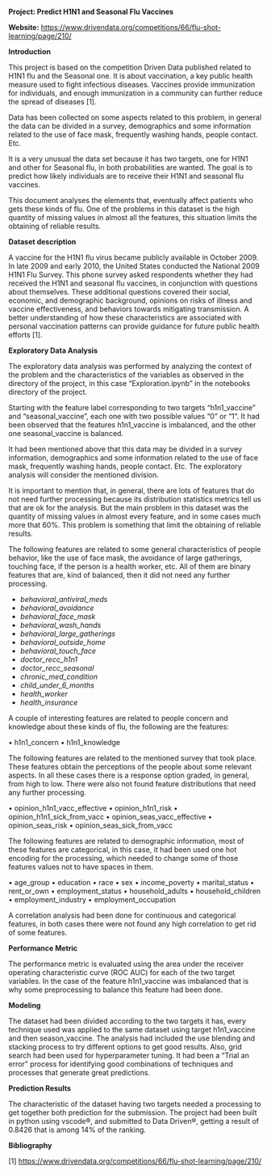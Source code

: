 **Project: Predict H1N1 and Seasonal Flu Vaccines**


**Website:** https://www.drivendata.org/competitions/66/flu-shot-learning/page/210/


**Introduction**

This project is based on the competition Driven Data published related to H1N1 flu and the Seasonal one. It is about vaccination, a key public health measure used to fight infectious diseases. Vaccines provide immunization for individuals, and enough immunization in a community can further reduce the spread of diseases [1].

Data has been collected on some aspects related to this problem, in general the data can be divided in a survey, demographics and some information related to the use of face mask, frequently washing hands, people contact. Etc.

It is a very unusual the data set because it has two targets, one for H1N1 and other for Seasonal flu, in both probabilities are wanted. The goal is to predict how likely individuals are to receive their H1N1 and seasonal flu vaccines. 

This document analyses the elements that, eventually affect patients who gets these kinds of flu. One of the problems in this dataset is the high quantity of missing values in almost all the features, this situation limits the obtaining of reliable results.


**Dataset description**

A vaccine for the H1N1 flu virus became publicly available in October 2009. In late 2009 and early 2010, the United States conducted the National 2009 H1N1 Flu Survey. This phone survey asked respondents whether they had received the H1N1 and seasonal flu vaccines, in conjunction with questions about themselves. These additional questions covered their social, economic, and demographic background, opinions on risks of illness and vaccine effectiveness, and behaviors towards mitigating transmission. A better understanding of how these characteristics are associated with personal vaccination patterns can provide guidance for future public health efforts [1].


**Exploratory Data Analysis**

The exploratory data analysis was performed by analyzing the context of the problem and the characteristics of the variables as observed in the directory of the project, in this case “Exploration.ipynb” in the notebooks directory of the project.

Starting with the feature label corresponding to two targets “h1n1_vaccine” and “seasonal_vaccine”, each one with two possible values “0” or “1”. It had been observed that  the features h1n1_vaccine is imbalanced, and the other one seasonal_vaccine is balanced.

It had been mentioned above that this data may be divided in a survey information, demographics and some information related to the use of face mask, frequently washing hands, people contact. Etc. The exploratory analysis will consider the mentioned division.

It is important to mention that, in general, there are lots of features that do not need further processing because its distribution statistics metrics tell us that are ok for the analysis. But the main problem in this dataset was the quantity of missing values in almost every feature, and in some cases much more that 60%. This problem is something that limit the obtaining of reliable results.

The following features are related to some general characteristics of people behavior, like the use of face mask, the avoidance of large gatherings, touching face, if the person is a health worker, etc. All of them are binary features that are, kind of balanced, then it did not need any further processing.


* *behavioral_antiviral_meds*
* *behavioral_avoidance*
* *behavioral_face_mask*
* *behavioral_wash_hands* 
* *behavioral_large_gatherings* 
* *behavioral_outside_home*
* *behavioral_touch_face*
* *doctor_recc_h1n1*
* *doctor_recc_seasonal*
* *chronic_med_condition*
* *child_under_6_months*
* *health_worker*
* *health_insurance*


A couple of interesting features are related to people concern and knowledge about these kinds of flu, the following are the features:

•	h1n1_concern 
•	h1n1_knowledge 


The following features are related to the mentioned survey that took place. These features obtain the perceptions of the people about some relevant aspects. In all these cases there is a response option graded, in general, from high to low. There were also not found feature distributions that need any further processing.


•	opinion_h1n1_vacc_effective 
•	opinion_h1n1_risk 
•	opinion_h1n1_sick_from_vacc 
•	opinion_seas_vacc_effective 
•	opinion_seas_risk 
•	opinion_seas_sick_from_vacc 


The following features are related to demographic information, most of these features are categorical, in this case, it had been used one hot encoding for the processing, which needed to change some of those features values not to have spaces in them. 


•	age_group 
•	education 
•	race 
•	sex 
•	income_poverty 
•	marital_status 
•	rent_or_own 
•	employment_status 
•	household_adults 
•	household_children 
•	employment_industry 
•	employment_occupation 


A correlation analysis had been done for continuous and categorical features, in both cases there were not found any high correlation to get rid of some features.


**Performance Metric**

The performance metric is evaluated using the area under the receiver operating characteristic curve (ROC AUC) for each of the two target variables. In the case of the feature h1n1_vaccine was imbalanced that is why some preprocessing to balance this feature had been done.


**Modeling**

The dataset had been divided according to the two targets it has, every technique used was applied to the same dataset using target h1n1_vaccine and then season_vaccine. The analysis had included the use blending and stacking process to try different options to get good results. Also, grid search had been used for hyperparameter tuning. It had been a “Trial an error” process for identifying good combinations of techniques and processes that generate great predictions.


**Prediction Results**

The characteristic of the dataset having two targets needed a processing to get together both prediction for the submission. The project had been built in python using vscode®, and submitted to Data Driven®, getting a result of 0.8426 that is among 14% of the ranking. 

**Bibliography**

[1] https://www.drivendata.org/competitions/66/flu-shot-learning/page/210/

